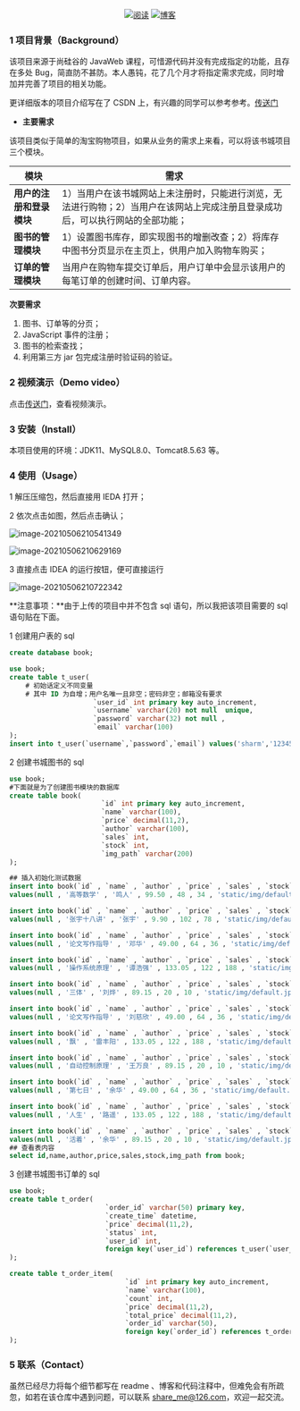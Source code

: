 <p align="center">
  <a href="https://github.com/Sharm-Zhao/BookMarket_JavaWeb"><img src="https://img.shields.io/badge/阅读-read-brightgreen.svg" alt="阅读"></a>
  <a href="https://blog.csdn.net/weixin_44262126/article/details/113413122"><img src="https://img.shields.io/badge/博客-read-critical.svg" alt="博客"></a>
</p>

### 1 项目背景（Background）

该项目来源于尚硅谷的 JavaWeb 课程，可惜源代码并没有完成指定的功能，且存在多处 Bug，简直防不甚防。本人愚钝，花了几个月才将指定需求完成，同时增加并完善了项目的相关功能。

更详细版本的项目介绍写在了 CSDN 上，有兴趣的同学可以参考参考。[传送门](https://blog.csdn.net/weixin_44262126/article/details/113413122)

* **主要需求**

该项目类似于简单的淘宝购物项目，如果从业务的需求上来看，可以将该书城项目三个模块。

| 模块                     | 需求                                                         |
| ------------------------ | ------------------------------------------------------------ |
| **用户的注册和登录模块** | 1）当用户在该书城网站上未注册时，只能进行浏览，无法进行购物；2）当用户在该网站上完成注册且登录成功后，可以执行网站的全部功能； |
| **图书的管理模块**       | 1）设置图书库存，即实现图书的增删改查；2）将库存中图书分页显示在主页上，供用户加入购物车购买； |
| **订单的管理模块**       | 当用户在购物车提交订单后，用户订单中会显示该用户的每笔订单的创建时间、订单内容。 |

**次要需求**

1. 图书、订单等的分页；
2. JavaScript 事件的注册；
3. 图书的检索查找；
4. 利用第三方 jar 包完成注册时验证码的验证。



### 2 视频演示（Demo video）

点击[传送门](https://www.bilibili.com/video/BV1YK4y1T7BF/)，查看视频演示。



### 3 安装（Install）

本项目使用的环境：JDK11、MySQL8.0、Tomcat8.5.63 等。



### 4 使用（Usage）

1 解压压缩包，然后直接用 IEDA 打开；

2 依次点击如图，然后点击确认；

![image-20210506210541349](C:\Users\Sharm\AppData\Roaming\Typora\typora-user-images\image-20210506210541349.png)

![image-20210506210629169](C:\Users\Sharm\AppData\Roaming\Typora\typora-user-images\image-20210506210629169.png)

3 直接点击 IDEA 的运行按钮，便可直接运行

![image-20210506210722342](C:\Users\Sharm\AppData\Roaming\Typora\typora-user-images\image-20210506210722342.png)





**注意事项：**由于上传的项目中并不包含 sql 语句，所以我把该项目需要的 sql 语句贴在下面。

1 创建用户表的 sql

```sql
create database book;

use book;
create table t_user(
    # 初始话定义不同变量
    # 其中 ID 为自增；用户名唯一且非空；密码非空；邮箱没有要求
                     `user_id` int primary key auto_increment,
                     `username` varchar(20) not null  unique,
                     `password` varchar(32) not null ,
                     `email` varchar(100)
);
insert into t_user(`username`,`password`,`email`) values('sharm','123456','sharm@126.com');
```

2 创建书城图书的 sql

```sql
use book;
#下面就是为了创建图书模块的数据库
create table book(
                       `id` int primary key auto_increment,
                       `name` varchar(100),
                       `price` decimal(11,2),
                       `author` varchar(100),
                       `sales` int,
                       `stock` int,
                       `img_path` varchar(200)
);

## 插入初始化测试数据
insert into book(`id` , `name` , `author` , `price` , `sales` , `stock` , `img_path`)
values(null , '高等数学' , '鸣人' , 99.50 , 48 , 34 , 'static/img/default.jpg');

insert into book(`id` , `name` , `author` , `price` , `sales` , `stock` , `img_path`)
values(null , '张宇十八讲' , '张宇' , 9.90 , 102 , 78 , 'static/img/default.jpg');

insert into book(`id` , `name` , `author` , `price` , `sales` , `stock` , `img_path`)
values(null , '论文写作指导' , '邓华' , 49.00 , 64 , 36 , 'static/img/default.jpg');

insert into book(`id` , `name` , `author` , `price` , `sales` , `stock` , `img_path`)
values(null , '操作系统原理' , '谭浩强' , 133.05 , 122 , 188 , 'static/img/default.jpg');

insert into book(`id` , `name` , `author` , `price` , `sales` , `stock` , `img_path`)
values(null , '三体' , '刘烨' , 89.15 , 20 , 10 , 'static/img/default.jpg');

insert into book(`id` , `name` , `author` , `price` , `sales` , `stock` , `img_path`)
values(null , '论文写作指导' , '刘慈欣' , 49.00 , 64 , 36 , 'static/img/default.jpg');

insert into book(`id` , `name` , `author` , `price` , `sales` , `stock` , `img_path`)
values(null , '飘' , '雷丰阳' , 133.05 , 122 , 188 , 'static/img/default.jpg');

insert into book(`id` , `name` , `author` , `price` , `sales` , `stock` , `img_path`)
values(null , '自动控制原理' , '王万良' , 89.15 , 20 , 10 , 'static/img/default.jpg');

insert into book(`id` , `name` , `author` , `price` , `sales` , `stock` , `img_path`)
values(null , '第七日' , '余华' , 49.00 , 64 , 36 , 'static/img/default.jpg');

insert into book(`id` , `name` , `author` , `price` , `sales` , `stock` , `img_path`)
values(null , '人生' , '路遥' , 133.05 , 122 , 188 , 'static/img/default.jpg');

insert into book(`id` , `name` , `author` , `price` , `sales` , `stock` , `img_path`)
values(null , '活着' , '余华' , 89.15 , 20 , 10 , 'static/img/default.jpg');
## 查看表内容
select id,name,author,price,sales,stock,img_path from book;

```

3 创建书城图书订单的 sql

```sql
use book;
create table t_order(
                        `order_id` varchar(50) primary key,
                        `create_time` datetime,
                        `price` decimal(11,2),
                        `status` int,
                        `user_id` int,
                        foreign key(`user_id`) references t_user(`user_id`)
);

create table t_order_item(
                             `id` int primary key auto_increment,
                             `name` varchar(100),
                             `count` int,
                             `price` decimal(11,2),
                             `total_price` decimal(11,2),
                             `order_id` varchar(50),
                             foreign key(`order_id`) references t_order(`order_id`)
);
```



### 5 联系（Contact）

虽然已经尽力将每个细节都写在 readme 、博客和代码注释中，但难免会有所疏忽，如若在该仓库中遇到问题，可以联系 share_me@126.com，欢迎一起交流。



